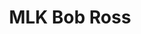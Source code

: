 ---
pid: CH623
title: MLK Bob Ross
location_transcription: Center City
zipcode: '19118'
outside_phl: 
neighborhood: Chestnut Hill
age: '15'
age_range: 13-19
instagram: 
image_file_name: CH_623.jpg
proposal_transcription: MLK standing in center of city looking up
topic: African Americans
topic_summary: '0'
type: Other No Form
keywords_other: martin luther king, mlk
credit: Aidan
image_labels: 
twitter: 
facebook: 
permalink: "/monuments/ch623/"
layout: item-page
---